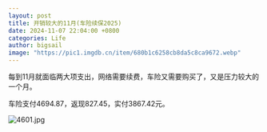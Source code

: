 ```yaml
---
layout: post
title: 开销较大的11月(车险续保2025)
date: 2024-11-07 22:04:00 +0800
categories: Life
author: bigsail
image: "https://pic1.imgdb.cn/item/680b1c6258cb8da5c8ca9672.webp"
---
```

每到11月就面临两大项支出，网络需要续费，车险又需要购买了，又是压力较大的一个月。

车险支付4694.87，返现827.45，实付3867.42元。

<!--![](https://ucarecdn.com/047fa4ef-8f71-4aae-8172-327c5db762ee/4601.webp)-->
![4601.jpg](https://img.ksmoe.eu.org/v2/d8W7jDc.jpeg)

